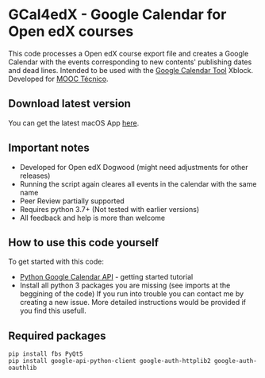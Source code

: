 # GCal4edX - Google Calendar for Open edX courses

This code processes a Open edX course export file and creates a Google Calendar with the events corresponding to new contents' publishing dates and dead lines.
Intended to be used with the [Google Calendar Tool] Xblock.
Developed for [MOOC Técnico].

## Download latest version
You can get the latest macOS App [here].

## Important notes
* Developed for Open edX Dogwood (might need adjustments for other releases)
* Running the script again cleares all events in the calendar with the same name
* Peer Review partially supported
* Requires python 3.7+ (Not tested with earlier versions)
* All feedback and help is more than welcome

## How to use this code yourself
To get started with this code:
* [Python Google Calendar API] - getting started tutorial
* Install all python 3 packages you are missing (see imports at the beggining of the code)
If you run into trouble you can contact me by creating a new issue. More detailed instructions would be provided if you find this usefull.

## Required packages
```
pip install fbs PyQt5
pip install google-api-python-client google-auth-httplib2 google-auth-oauthlib
```

[Google Calendar Tool]: https://edx.readthedocs.io/projects/open-edx-ca/en/dogwood/exercises_tools/google_calendar.html 
[MOOC Técnico]: https://mooc.tecnico.ulisboa.pt
[Python Google Calendar API]: https://developers.google.com/calendar/quickstart/python
[here]: https://fbs.sh/victor/GCal4edX/GCal4edX.dmg
